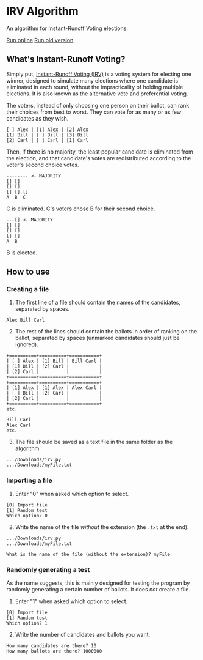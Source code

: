 # IRV Algorithm
An algorithm for Instant-Runoff Voting elections.

[Run online](https://repl.it/@hablabemails/IRV-Algorithm-v2)
[Run old version](https://repl.it/@hablabemails/IRV-Algorithm)

## What's Instant-Runoff Voting?
Simply put, [Instant-Runoff Voting (IRV)](https://en.wikipedia.org/wiki/Instant-runoff_voting) is a voting system for electing one winner, designed to simulate many elections where one candidate is eliminated in each round, without the impracticality of holding multiple elections. It is also known as the alternative vote and preferential voting.

The voters, instead of only choosing one person on their ballot, can rank their choices from best to worst. They can vote for as many or as few candidates as they wish.
```
[ ] Alex | [1] Alex | [2] Alex
[1] Bill | [ ] Bill | [3] Bill
[2] Carl | [ ] Carl | [1] Carl
```
Then, if there is no majority, the least popular candidate is eliminated from the election, and that candidate's votes are redistributed according to the voter's second choice votes.
```
-------- <- MAJORITY
[] []
[] []
[] [] []
A  B  C
```
C is eliminated.
C's voters chose B for their second choice.
```
---[] <- MAJORITY
[] []
[] []
[] []
A  B
```
B is elected.

## How to use
### Creating a file
1. The first line of a file should contain the names of the candidates, separated by spaces.
```
Alex Bill Carl
```
2. The rest of the lines should contain the ballots in order of ranking on the ballot, separated by spaces (unmarked candidates should just be ignored).
```
+==========+==========+===========+
| [ ] Alex | [1] Bill | Bill Carl |
| [1] Bill | [2] Carl |           |
| [2] Carl |          |           |
+==========+==========+===========+
+==========+==========+===========+
| [1] Alex | [1] Alex | Alex Carl |
| [ ] Bill | [2] Carl |           |
| [2] Carl |          |           |
+==========+==========+===========+
etc.
```
```
Bill Carl
Alex Carl
etc.
```
3. The file should be saved as a text file in the same folder as the algorithm.
```
.../Downloads/irv.py
.../Downloads/myFile.txt
```

### Importing a file
1. Enter "0" when asked which option to select.
```
[0] Import file
[1] Random test
Which option? 0
```
2. Write the name of the file _without_ the extension (the `.txt` at the end).
```
.../Downloads/irv.py
.../Downloads/myFile.txt
```
```
What is the name of the file (without the extension)? myFile
```
### Randomly generating a test
As the name suggests, this is mainly designed for testing the program by randomly generating a certain number of ballots. It does _not_ create a file.

1. Enter "1" when asked which option to select.
```
[0] Import file
[1] Random test
Which option? 1
```
2. Write the number of candidates and ballots you want.
```
How many candidates are there? 10
How many ballots are there? 1000000
```
